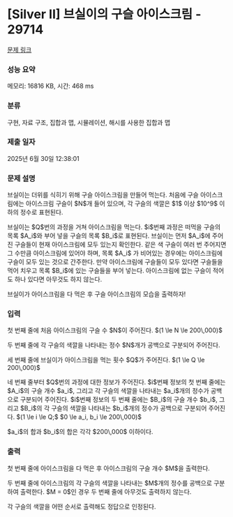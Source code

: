 # [Silver II] 브실이의 구슬 아이스크림 - 29714 

[문제 링크](https://www.acmicpc.net/problem/29714) 

### 성능 요약

메모리: 16816 KB, 시간: 468 ms

### 분류

구현, 자료 구조, 집합과 맵, 시뮬레이션, 해시를 사용한 집합과 맵

### 제출 일자

2025년 6월 30일 12:38:01

### 문제 설명

<p>브실이는 더위를 식히기 위해 구슬 아이스크림을 만들어 먹는다. 처음에 구슬 아이스크림에는 아이스크림 구슬이 $N$개 들어 있으며, 각 구슬의 색깔은 $1$ 이상 $10^9$ 이하의 정수로 표현된다.</p>

<p>브실이는 $Q$번의 과정을 거쳐 아이스크림을 먹는다. $i$번째 과정은 떠먹을 구슬의 목록 $A_i$와 부어 넣을 구슬의 목록 $B_i$로 표현된다. 브실이는 먼저 $A_i$에 주어진 구슬들이 현재 아이스크림에 모두 있는지 확인한다. 같은 색 구슬이 여러 번 주어지면 그 수만큼 아이스크림에 있어야 하며, 목록 $A_i$ 가 비어있는 경우에는 아이스크림에 구슬이 모두 있는 것으로 간주한다. 만약 아이스크림에 구슬들이 모두 있다면 구슬들을 먹어 치우고 목록 $B_i$에 있는 구슬들을 부어 넣는다. 아이스크림에 없는 구슬이 적어도 하나 있다면 아무것도 하지 않는다.</p>

<p>브실이가 아이스크림을 다 먹은 후 구슬 아이스크림의 모습을 출력하자!</p>

### 입력 

 <p>첫 번째 줄에 처음 아이스크림의 구슬 수 $N$이 주어진다. $(1 \le N \le 200\,000)$</p>

<p>두 번째 줄에 각 구슬의 색깔을 나타내는 정수 $N$개가 공백으로 구분되어 주어진다.</p>

<p>세 번째 줄에 브실이가 아이스크림을 먹는 횟수 $Q$가 주어진다. $(1 \le Q \le 200\,000)$</p>

<p>네 번째 줄부터 $Q$번의 과정에 대한 정보가 주어진다. $i$번째 정보의 첫 번째 줄에는 $A_i$의 구슬 개수 $a_i$, 그리고 각 구슬의 색깔을 나타내는 $a_i$개의 정수가 공백으로 구분되어 주어진다. $i$번째 정보의 두 번째 줄에는 $B_i$의 구슬 개수 $b_i$, 그리고 $B_i$의 각 구슬의 색깔을 나타내는 $b_i$개의 정수가 공백으로 구분되어 주어진다. $(1 \le i \le Q;$ $0 \le a_i, b_i \le 200\,000)$</p>

<p>$a_i$의 합과 $b_i$의 합은 각각 $200\,000$ 이하이다.</p>

### 출력 

 <p>첫 번째 줄에 아이스크림을 다 먹은 후 아이스크림의 구슬 개수 $M$을 출력한다.</p>

<p>두 번째 줄에 아이스크림의 각 구슬의 색깔을 나타내는 $M$개의 정수를 공백으로 구분하여 출력한다. $M = 0$인 경우 두 번째 줄에 아무것도 출력하지 않는다.</p>

<p>각 구슬의 색깔을 어떤 순서로 출력해도 정답으로 인정된다.</p>

